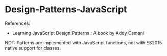 # Design-Patterns-JavaScript

References:

- Learning JavaScript Design Patterns : A book by Addy Osmani

NOT: Patterns are implemented with JavaScript functions, not with ES2015 native support for classes,
